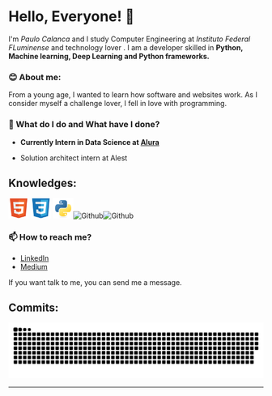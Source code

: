 # Hello, Everyone! 👋

I'm _Paulo Calanca_ and I study Computer Engineering at _Instituto Federal FLuminense_ and technology lover . I am a developer skilled in **Python, Machine learning, Deep Learning and Python frameworks.**  
### 😊 About me:  
<p>From a young age, I wanted to learn how software and websites work. As I consider myself a challenge lover, I fell in love with programming.</p>


### 🌱 What do I do and What have I done? 

- **Currently Intern in Data Science at [Alura](https://www.alura.com.br/)**

- Solution architect intern at Alest

## Knowledges:
<p>
<img src="https://raw.githubusercontent.com/devicons/devicon/master/icons/html5/html5-original.svg" alt="Github" height="40" width="40" style="max-width:100%;">
</img>
<img src="https://raw.githubusercontent.com/devicons/devicon/master/icons/css3/css3-original.svg" alt="Github"  height="40" width="40" style="max-width:100%;"></img>    
</img><img src="https://raw.githubusercontent.com/devicons/devicon/master/icons/python/python-original.svg" alt="Github" height="40" width="40"  style="max-width:100%;"></img><img src="https://cdn.jsdelivr.net/gh/devicons/devicon/icons/postgresql/postgresql-plain-wordmark.svg" alt="Github" height="40" width="40"  style="max-width:100%;"></img><img
src="https://cdn.jsdelivr.net/gh/devicons/devicon/icons/tensorflow/tensorflow-original.svg" alt="Github" height="40" width="40"  style="max-width:100%;"></img>
</p>

### 📫 How to reach me?
<!--- - [My Academic Page](notion) --->
- [LinkedIn](https://www.linkedin.com/in/paulocalanca) 
- [Medium](https://medium.com/@PauloCalanca)


If you want talk to me, you can send me a message.


## Commits:
<div>
<center>

  ![Snake animation](https://github.com/PFCalanca/PFCalanca/blob/output/github-contribution-grid-snake.svg)

</center>
</div>

***





<!--
**PFCalanca/PFCalanca** is a ✨ _special_ ✨ repository because its `README.md` (this file) appears on your GitHub profile.

Here are some ideas to get you started:

- 🔭 I’m currently working on ...
- 🌱 I’m currently learning ...
- 👯 I’m looking to collaborate on ...
- 🤔 I’m looking for help with ...
- 💬 Ask me about ...
- 📫 How to reach me: ...
- 😄 Pronouns: ...
- ⚡ Fun fact: ...
-->
